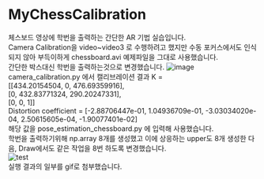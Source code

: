 # MyChessCalibration
체스보드 영상에 학번을 출력하는 간단한 AR 기법 실습입니다.   
Camera Calibration을 video~video3 로 수행하려고 했지만 수동 포커스에서도 인식되지 않아 부득이하게 chessboard.avi 예제파일을 그대로 사용했습니다.   
간단한 박스대신 학번을 출력하는것으로 변경했습니다.   ![image](https://user-images.githubusercontent.com/74591896/235347727-5fcdf681-d570-4087-ad35-65caebeb30a2.png)   
camera_calibration.py 에서 캘리브레이션 결과 K =   
[[434.20154504, 0, 476.69359916],   
[0, 432.83771324, 290.20247331],   
[0, 0, 1]]   
Distortion coefficient = [-2.88706447e-01, 1.04936709e-01, -3.03034020e-04, 2.50615605e-04, -1.90077401e-02]   
해당 값을 pose_estimation_chessboard.py 에 입력해 사용했습니다.   
학번을 출력하기위해 np.array 8개를 생성했고 이에 상응하는 upper도 8개 생성한 다음, Draw에서도 같은 작업을 8번 하도록 변경했습니다.   
![test](https://github.com/SeukCho/MyChessCalibration/blob/main/result.gif)   
실행 결과의 일부를 gif로 첨부했습니다.
